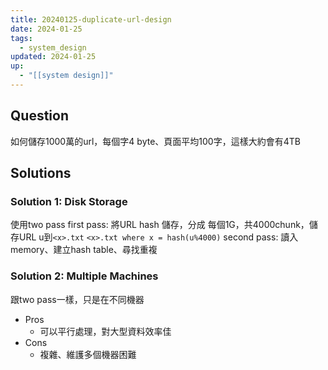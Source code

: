```yaml
---
title: 20240125-duplicate-url-design
date: 2024-01-25
tags:
  - system_design
updated: 2024-01-25
up:
  - "[[system design]]"
---
```

## Question
如何儲存1000萬的url，每個字4 byte、頁面平均100字，這樣大約會有4TB


## Solutions

### Solution 1: Disk Storage
使用two pass
first pass: 將URL hash 儲存，分成 每個1G，共4000chunk，儲存URL u到`<x>.txt`
`<x>.txt where x = hash(u%4000)`
second pass: 讀入memory、建立hash table、尋找重複
### Solution 2: Multiple Machines
跟two pass一樣，只是在不同機器
- Pros
	- 可以平行處理，對大型資料效率佳
- Cons
	- 複雜、維護多個機器困難
